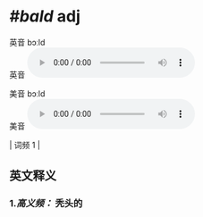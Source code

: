 # ***\#bald*** adj
英音 bɔːld  
英音
<audio src="./media/bald-B.aac" controls="controls"></audio>

美音 bɔːld  
美音
<audio src="./media/bald.aac" controls="controls"></audio>



| 词频 1 |  

英文释义
---
### 1.*高义频：* **秃头的**  


